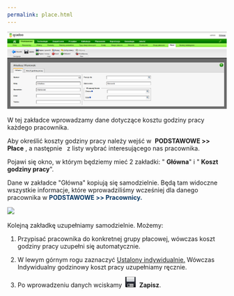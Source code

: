 ```yaml
---
permalink: place.html
---
```

[![](/images/Popdstawowe-%20p%C5%82ace-%20g%C5%82%C3%B3wna.png)](/images/Popdstawowe-%20p%C5%82ace-%20g%C5%82%C3%B3wna.png)

 W tej zakładce wprowadzamy dane dotyczące kosztu godziny pracy każdego pracownika. 
  

 Aby określić koszty godziny pracy należy wejść w&nbsp; **PODSTAWOWE \>\> Płace** , a następnie **&nbsp;** z listy wybrać interesującego nas pracownika.&nbsp;

  
Pojawi się okno, w którym będziemy mieć 2 zakładki: " **Główna**" i " **Koszt godziny pracy**".  
  
Dane w zakładce "Główna" kopiują się samodzielnie. Będą tam widoczne wszystkie informacje, które wprowadziliśmy wcześniej dla danego pracownika w&nbsp;<font color="#073763" style="font-weight:bold">PODSTAWOWE &gt;&gt; Pracownicy.</font>  

 ![](/images/podstawowe-%20p%C5%82ace-%20koszt%20godziny%20pracy.png)
 
 Kolejną zakładkę uzupełniamy samodzielnie. Możemy:&nbsp;  
  

1. Przypisać pracownika do konkretnej grupy płacowej, wówczas koszt godziny pracy uzupełni się automatycznie.  
  

2. W lewym górnym rogu zaznaczyć <u>Ustalony indywidualnie.</u>&nbsp;Wówczas Indywidualny godzinowy koszt pracy uzupełniamy ręcznie. &nbsp;  
  

3. Po wprowadzeniu danych wciskamy&nbsp; ![](/images/saveIcon24.png)&nbsp; **Zapisz**.


